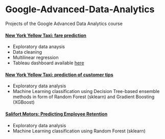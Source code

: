 # Google-Advanced-Data-Analytics
Projects of the Google Advanced Data Analytics course

#### [New York Yellow Taxi: fare prediction](https://github.com/smury/Google-Advanced-Data-Analytics/blob/main/Automatidata_Course5.ipynb)
 - Exploratory data anaysis
 - Data cleaning
 - Multilinear regression
 - Tableau dashboard available [here](https://public.tableau.com/views/NYC_yellow_taxi_2017/Dashboard1?:language=en-US&publish=yes&:sid=&:redirect=auth&:display_count=n&:origin=viz_share_link)


#### [New York Yellow Taxi: prediction of customer tips](https://github.com/smury/Google-Advanced-Data-Analytics/blob/main/Automatidata_Course6.ipynb)
 - Exploratory data analysis
 - Machine Learning classification using Decision Tree-based ensemble methods in form of Random Forest (sklearn) and Gradient Boosting (XGBoost)


#### [Salifort Motors: Predicting Employee Retention](https://github.com/smury/Google-Advanced-Data-Analytics/blob/main/Capstone%20Salifort%20Motors.ipynb)
 - Exploratory data analysis
 - Machine Learning classification using Random Forest (sklearn)
